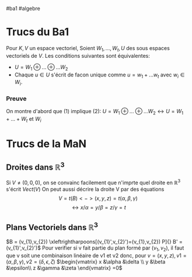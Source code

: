 #ba1  #algebre  
# Trucs du Ba1

Pour $K,V$ un espace vectoriel, Soient $W_1,...,W_t,U$ des sous espaces vectoriels de $V$.
Les conditions suivantes sont équivalentes:
- $U=W_1 \oplus...\oplus...W_2$
- Chaque $u\in U$ s'écrit de facon unique comme $u= w_1+...w_t$ avec $w_i\in W_i$.

### Preuve
On montre d'abord que $(1)$ implique $(2)$:
$U=W_1 \oplus...\oplus...W_2\leftrightarrow U = W_1+...+W_t$ et $W_i$ 

# Trucs de la MaN
## Droites dans $\mathbb{R}^{3}$
Si $V \neq (0,0,0)$, on se convainc facilement que n'imprte quel droite en $\mathbb{R}^{3}$ s'écrit $Vect(V)$
On peut aussi décrire la droite V par des équations $$V = t(B) <->(x,y,z)= t(\alpha,\beta,\gamma) $$
$$\leftrightarrow x/\alpha = y/\beta = z/\gamma= t $$
## Plans Vectoriels dans $\mathbb{R}^{3}$
$B = (v_{1},v_{2}) \xleftrightharpoons[(v_{1}',v_{2}')=(v_{1},v_{2}) P]{} B' = (v_{1}',v_{2}')$
Pour verifier si v fait partie du plan formé par $(v_{1}, v_{2})$, il faut que v soit une combinaison linéaire de v1 et v2
donc, pour $v = (x,y,z), v1 = (\alpha,\beta,\gamma), v2 = (\delta,\epsilon,\zeta)$
$\begin{vmatrix} x &\alpha &\delta \\ y &\beta &\epsilon\\ z &\gamma &\zeta \end{vmatrix} =0$